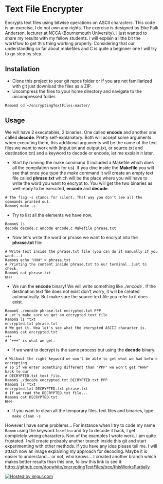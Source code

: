 Text File Encrypter
===================

Encrypts text files using bitwise operations on ASCII characters. This code is an exercise, I do not own any rights. The exercise is designed by Eike Falk Anderson, lecturer at NCCA (Bournemouth University). I just wanted to share my results with my fellow students.
I will explain a little bit the workflow to get this thing working properly. Considering that our understanding so far about makefiles and C is quite a beginner one I will try to go step by step.
## Installation
* Clone this project to your git repos folder or if you are not familiarized with git just download the files as a ZIP.
* Uncompress the files to your home directory and navigate to the uncompressed folder.
```
Ramon$ cd ~/encryptingTextFiles-master/
```
## Usage
We will have 2 executables, 2 binaries. One called **encode** and another one called **decode**. Pretty self-explanatory. Both will accept some arguments when executing them, this additional arguments will be the name of the text files we want to work with (input.txt and output.txt, or source.txt and destination.txt) and a keyword to decode or encode, let me explain it later.
* Start by running the make command (I included a Makefile which does all the compilation work for
   us). If you dive inside the **Makefile** you will see that once you type the *make* command it will
create an empty text file called **phrase.txt** which will be the place where you will have to write
the word you want to encrypt to. You will get the two binaries as well ready to be executed,
**encode** and **decode**.
```
# The flag -s stands for silent. That way you don't see all the commands printed out.
Ramon$ make -s
```
* Try to list all the elements we have now.
```
Ramon$ ls
decode decode.c encode encode.c Makefile phrase.txt
```
* Now let's write the word or phrase we want to encrypt into the **phrase.txt** file:
```
# Write text inside the phrase.txt file (you can do it manually if you want...)
Ramon$ echo "HHH" > phrase.txt
# Printing the content inside phrase.txt to our terminal. Just to check.
Ramon$ cat phrase.txt
HHH
```
* We run the **encode** binary! We will write something like *./encode <source text file>
   <destination text file> <keyword>*. If the destination text file does not exist don't worry, it
will be created automatically. But make sure the source text file you refer to it does exist.
```
Ramon$ ./encode phrase.txt encrypted.txt PPP
# Let's make sure we got an encrypted text file
Ramon$ ls *txt
encrypted.txt phrase.txt
# We got it. Now let's see what the encrypted ASCII character is.
Ramon$ cat encrypted.txt
+++
# "+++" is what we get.
```
* If we want to decrypt is the same process but using the **decode** binary.
```
# Without the right keyword we won't be able to get what we had before encrypting
# so if we enter something different than "PPP" we won't get "HHH" back to our
# DECRYPTED.txt text file.
Ramon$ ./decode encrypted.txt DECRYPTED.txt PPP
Ramon$ ls *txt
encrypted.txt DECRYPTED.txt phrase.txt
# If we read the DECRYPTED.txt file...
Ramon$ cat DECRYPTED.txt
HHH
```
* If you want to clean all the temporary files, text files and binaries, type `make clean -s`

However I have some problems... For instance when I try to code my name `Ramon` using the keyword `Josefina` and try to decode it back, I get completely wrong characters. Non of the examples I wrote work. I am quite frustated. I will create probably another branch inside this git and start experimenting with other methods. If you have any idea please tell me.
I will attach now an image explaining my approach for decoding. Maybe it is easier to understand... or not, who knows... I created another branch which makes better results than this one, follow this link to see it: https://github.com/docwhite/encryptingTextFiles/tree/thisWorksPartially

<a href="http://imgur.com/UWIxjRv"><img src="http://i.imgur.com/UWIxjRv.jpg?1" title="Hosted by
imgur.com" /></a>`
